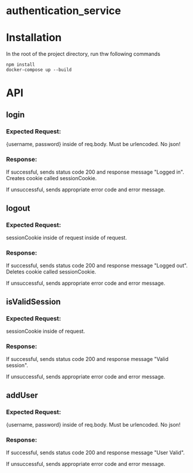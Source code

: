 # authentication_service

# Installation
In the root of the project directory, run thw following commands 

```
npm install
docker-compose up --build
```

# API

## login

### Expected Request: 

{username, password} inside of req.body. Must be urlencoded. No json!

### Response: 

If successful, sends status code 200 and response message "Logged in". Creates cookie called sessionCookie.

If unsuccessful, sends appropriate error code and error message.

## logout

### Expected Request: 

sessionCookie inside of request inside of request.

### Response: 

If successful, sends status code 200 and response message "Logged out". Deletes cookie called sessionCookie.

If unsuccessful, sends appropriate error code and error message.

## isValidSession

### Expected Request: 

sessionCookie inside of request.

### Response: 

If successful, sends status code 200 and response message "Valid session".

If unsuccessful, sends appropriate error code and error message.

## addUser

### Expected Request: 

{username, password} inside of req.body. Must be urlencoded. No json!

### Response: 

If successful, sends status code 200 and response message "User Valid".

If unsuccessful, sends appropriate error code and error message.
